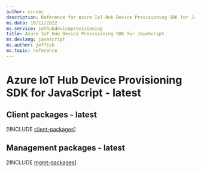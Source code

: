 ```yaml
---
author: xirzec
description: Reference for Azure IoT Hub Device Provisioning SDK for JavaScript
ms.data: 10/11/2022
ms.service: iothubdeviceprovisioning
title: Azure IoT Hub Device Provisioning SDK for JavaScript
ms.devlang: javascript
ms.author: jeffish
ms.topic: reference
---
```

# Azure IoT Hub Device Provisioning SDK for JavaScript - latest

## Client packages - latest
[!INCLUDE [client-packages](iot-hub-device-provisioning-client-index.md)]
## Management packages - latest
[!INCLUDE [mgmt-packages](iot-hub-device-provisioning-mgmt-index.md)]